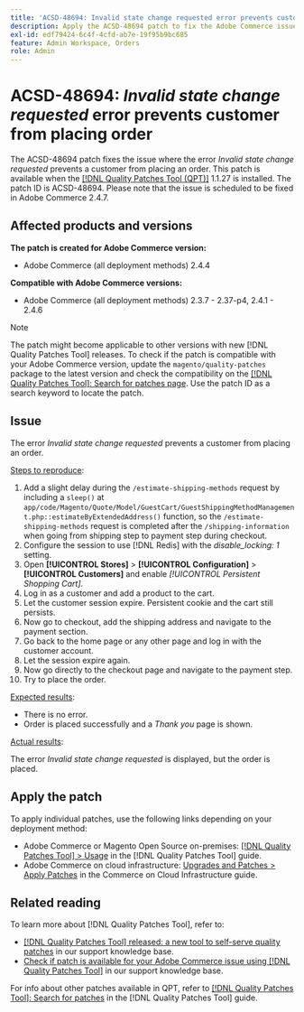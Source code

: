 ```yaml
---
title: 'ACSD-48694: Invalid state change requested error prevents customer from placing order'
description: Apply the ACSD-48694 patch to fix the Adobe Commerce issue where the error *Invalid state change requested* prevents a customer from placing an order.
exl-id: edf79424-6c4f-4cfd-ab7e-19f95b9bc685
feature: Admin Workspace, Orders
role: Admin
---
```

# ACSD-48694: *Invalid state change requested* error prevents customer from placing order

The ACSD-48694 patch fixes the issue where the error *Invalid state change requested* prevents a customer from placing an order. This patch is available when the [[!DNL Quality Patches Tool (QPT)]](/help/announcements/adobe-commerce-announcements/magento-quality-patches-released-new-tool-to-self-serve-quality-patches.md) 1.1.27 is installed. The patch ID is ACSD-48694. Please note that the issue is scheduled to be fixed in Adobe Commerce 2.4.7.

## Affected products and versions

**The patch is created for Adobe Commerce version:**

* Adobe Commerce (all deployment methods) 2.4.4

**Compatible with Adobe Commerce versions:**

* Adobe Commerce (all deployment methods) 2.3.7 - 2.37-p4, 2.4.1 - 2.4.6

>[!NOTE]
>
>The patch might become applicable to other versions with new [!DNL Quality Patches Tool] releases. To check if the patch is compatible with your Adobe Commerce version, update the `magento/quality-patches` package to the latest version and check the compatibility on the [[!DNL Quality Patches Tool]: Search for patches page](https://experienceleague.adobe.com/tools/commerce-quality-patches/index.html). Use the patch ID as a search keyword to locate the patch.

## Issue

The error *Invalid state change requested* prevents a customer from placing an order.

<u>Steps to reproduce</u>:

1. Add a slight delay during the `/estimate-shipping-methods` request by including a `sleep()` at `app/code/Magento/Quote/Model/GuestCart/GuestShippingMethodManagement.php::estimateByExtendedAddress()` function, so the `/estimate-shipping-methods` request is completed after the `/shipping-information` when going from shipping step to payment step during checkout.
1. Configure the session to use [!DNL Redis] with the *disable_locking: 1* setting.
1. Open **[!UICONTROL Stores]** > **[!UICONTROL Configuration]** > **[!UICONTROL Customers]** and enable *[!UICONTROL Persistent Shopping Cart]*.
1. Log in as a customer and add a product to the cart.
1. Let the customer session expire. Persistent cookie and the cart still persists.
1. Now go to checkout, add the shipping address and navigate to the payment section.
1. Go back to the home page or any other page and log in with the customer account.
1. Let the session expire again.
1. Now go directly to the checkout page and navigate to the payment step.
1. Try to place the order.

<u>Expected results</u>:

* There is no error.
* Order is placed successfully and a *Thank you* page is shown.

<u>Actual results</u>:

The error *Invalid state change requested* is displayed, but the order is placed.

## Apply the patch

To apply individual patches, use the following links depending on your deployment method:

* Adobe Commerce or Magento Open Source on-premises: [[!DNL Quality Patches Tool] > Usage](https://experienceleague.adobe.com/docs/commerce-operations/tools/quality-patches-tool/usage.html) in the [!DNL Quality Patches Tool] guide.
* Adobe Commerce on cloud infrastructure: [Upgrades and Patches > Apply Patches](https://experienceleague.adobe.com/docs/commerce-cloud-service/user-guide/develop/upgrade/apply-patches.html) in the Commerce on Cloud Infrastructure guide.

## Related reading

To learn more about [!DNL Quality Patches Tool], refer to:

* [[!DNL Quality Patches Tool] released: a new tool to self-serve quality patches](/help/announcements/adobe-commerce-announcements/magento-quality-patches-released-new-tool-to-self-serve-quality-patches.md) in our support knowledge base.
* [Check if patch is available for your Adobe Commerce issue using [!DNL Quality Patches Tool]](/help/support-tools/patches-available-in-qpt-tool/check-patch-for-magento-issue-with-magento-quality-patches.md) in our support knowledge base.

For info about other patches available in QPT, refer to [[!DNL Quality Patches Tool]: Search for patches](https://experienceleague.adobe.com/tools/commerce-quality-patches/index.html) in the [!DNL Quality Patches Tool] guide.
